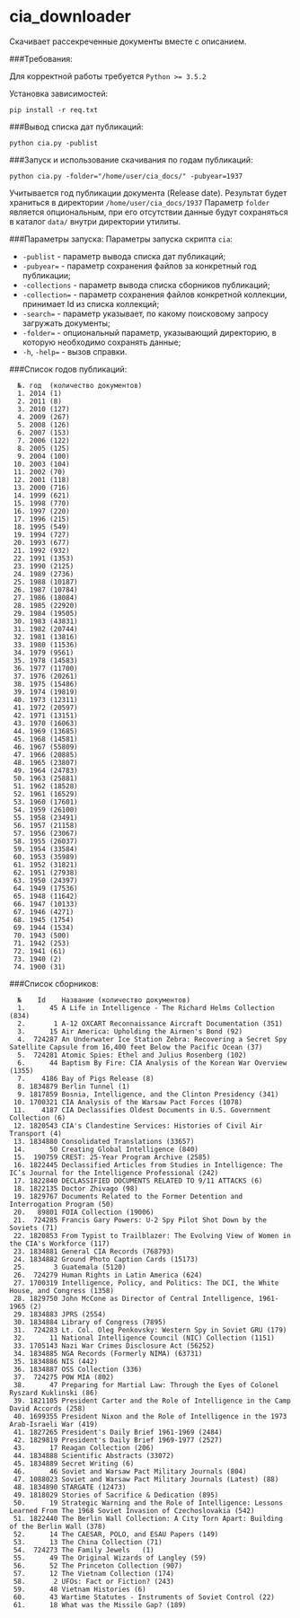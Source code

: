 # cia_downloader
Скачивает рассекреченные документы вместе с описанием.

###Требования:

Для корректной работы требуется ```Python >= 3.5.2```

Установка зависимостей:
```commandline
pip install -r req.txt
```

###Вывод списка дат публикаций:

```commandline
python cia.py -publist
```

###Запуск и использование скачивания по годам публикаций:

```commandline
python cia.py -folder="/home/user/cia_docs/" -pubyear=1937
```

Учитывается год публикации документа (Release date).
Результат будет храниться в директории ```/home/user/cia_docs/1937```
Параметр ```folder``` является опциональным, при его отсутствии данные будут сохраняться в каталог ```data/``` внутри директории утилиты.

###Параметры запуска:
Параметры запуска скрипта ```cia```:
* ```-publist``` - параметр вывода списка дат публикаций;
* ```-pubyear=``` - параметр сохранения файлов за конкретный год публикации;
* ```-collections``` - параметр вывода списка сборников публикаций;
* ```-collection=``` - параметр сохранения файлов конкретной коллекции, принимает Id из списка коллекций;
* ```-search=``` - параметр указывает, по какому поисковому запросу загружать документы;
* ```-folder=``` - опциональный параметр, указывающий директорию, в которую необходимо сохранять данные;
* ```-h```, ```-help=``` - вызов справки.

###Список годов публикаций:
```
  №. год  (количество документов)
  1. 2014 (1)
  2. 2011 (8)
  3. 2010 (127)
  4. 2009 (267)
  5. 2008 (126)
  6. 2007 (153)
  7. 2006 (122)
  8. 2005 (125)
  9. 2004 (100)
 10. 2003 (104)
 11. 2002 (70)
 12. 2001 (118)
 13. 2000 (716)
 14. 1999 (621)
 15. 1998 (770)
 16. 1997 (220)
 17. 1996 (215)
 18. 1995 (549)
 19. 1994 (727)
 20. 1993 (677)
 21. 1992 (932)
 22. 1991 (1353)
 23. 1990 (2125)
 24. 1989 (2736)
 25. 1988 (10187)
 26. 1987 (10784)
 27. 1986 (18084)
 28. 1985 (22920)
 29. 1984 (19505)
 30. 1983 (43831)
 31. 1982 (20744)
 32. 1981 (13816)
 33. 1980 (11536)
 34. 1979 (9561)
 35. 1978 (14583)
 36. 1977 (11700)
 37. 1976 (20261)
 38. 1975 (15486)
 39. 1974 (19819)
 40. 1973 (12311)
 41. 1972 (20597)
 42. 1971 (13151)
 43. 1970 (16063)
 44. 1969 (13685)
 45. 1968 (14581)
 46. 1967 (55809)
 47. 1966 (20885)
 48. 1965 (23807)
 49. 1964 (24783)
 50. 1963 (25881)
 51. 1962 (18528)
 52. 1961 (16529)
 53. 1960 (17601)
 54. 1959 (26100)
 55. 1958 (23491)
 56. 1957 (21158)
 57. 1956 (23067)
 58. 1955 (26037)
 59. 1954 (33584)
 60. 1953 (35989)
 61. 1952 (31821)
 62. 1951 (27938)
 63. 1950 (24397)
 64. 1949 (17536)
 65. 1948 (11642)
 66. 1947 (10133)
 67. 1946 (4271)
 68. 1945 (1754)
 69. 1944 (1534)
 70. 1943 (500)
 71. 1942 (253)
 72. 1941 (61)
 73. 1940 (2)
 74. 1900 (31)
```

###Список сборников:
```
  №    Id    Название (количество документов)
  1.      45 A Life in Intelligence - The Richard Helms Collection (834)
  2.       1 A-12 OXCART Reconnaissance Aircraft Documentation (351)
  3.      15 Air America: Upholding the Airmen's Bond (92)
  4.  724287 An Underwater Ice Station Zebra: Recovering a Secret Spy Satellite Capsule from 16,400 feet Below the Pacific Ocean (37)
  5.  724281 Atomic Spies: Ethel and Julius Rosenberg (102)
  6.      44 Baptism By Fire: CIA Analysis of the Korean War Overview   (1355)
  7.    4186 Bay of Pigs Release (8)
  8. 1834879 Berlin Tunnel (1)
  9. 1817859 Bosnia, Intelligence, and the Clinton Presidency (341)
 10. 1700321 CIA Analysis of the Warsaw Pact Forces (1078)
 11.    4187 CIA Declassifies Oldest Documents in U.S. Government Collection (6)
 12. 1820543 CIA's Clandestine Services: Histories of Civil Air Transport (4)
 13. 1834880 Consolidated Translations (33657)
 14.      50 Creating Global Intelligence (840)
 15.  190759 CREST: 25-Year Program Archive (2585)
 16. 1822445 Declassified Articles from Studies in Intelligence: The IC’s Journal for the Intelligence Professional (242)
 17. 1822840 DECLASSIFIED DOCUMENTS RELATED TO 9/11 ATTACKS (6)
 18. 1822135 Doctor Zhivago (98)
 19. 1829767 Documents Related to the Former Detention and Interrogation Program (50)
 20.   89801 FOIA Collection (19006)
 21.  724285 Francis Gary Powers: U-2 Spy Pilot Shot Down by the Soviets (71)
 22. 1820853 From Typist to Trailblazer: The Evolving View of Women in the CIA's Workforce (117)
 23. 1834881 General CIA Records (768793)
 24. 1834882 Ground Photo Caption Cards (15173)
 25.       3 Guatemala (5120)
 26.  724279 Human Rights in Latin America (624)
 27. 1700319 Intelligence, Policy, and Politics: The DCI, the White House, and Congress (1358)
 28. 1829750 John McCone as Director of Central Intelligence, 1961-1965 (2)
 29. 1834883 JPRS (2554)
 30. 1834884 Library of Congress (7895)
 31.  724283 Lt. Col. Oleg Penkovsky: Western Spy in Soviet GRU (179)
 32.      11 National Intelligence Council (NIC) Collection (1151)
 33. 1705143 Nazi War Crimes Disclosure Act (56252)
 34. 1834885 NGA Records (Formerly NIMA) (63731)
 35. 1834886 NIS (442)
 36. 1834887 OSS Collection (336)
 37.  724275 POW MIA (802)
 38.      47 Preparing for Martial Law: Through the Eyes of Colonel Ryszard Kuklinski (86)
 39. 1821105 President Carter and the Role of Intelligence in the Camp David Accords (258)
 40. 1699355 President Nixon and the Role of Intelligence in the 1973 Arab-Israeli War (419)
 41. 1827265 President's Daily Brief 1961-1969 (2484)
 42. 1829819 President's Daily Brief 1969-1977 (2527)
 43.      17 Reagan Collection (206)
 44. 1834888 Scientific Abstracts (33072)
 45. 1834889 Secret Writing (6)
 46.      46 Soviet and Warsaw Pact Military Journals (804)
 47. 1088023 Soviet and Warsaw Pact Military Journals (Latest) (88)
 48. 1834890 STARGATE (12473)
 49. 1818029 Stories of Sacrifice & Dedication (895)
 50.      19 Strategic Warning and the Role of Intelligence: Lessons Learned From The 1968 Soviet Invasion of Czechoslovakia (542)
 51. 1822440 The Berlin Wall Collection: A City Torn Apart: Building of the Berlin Wall (378)
 52.      14 The CAESAR, POLO, and ESAU Papers (149)
 53.      13 The China Collection (71)
 54.  724273 The Family Jewels   (1)
 55.      49 The Original Wizards of Langley (59)
 56.      52 The Princeton Collection (907)
 57.      12 The Vietnam Collection (174)
 58.       2 UFOs: Fact or Fiction? (243)
 59.      48 Vietnam Histories (6)
 60.      43 Wartime Statutes - Instruments of Soviet Control (22)
 61.      18 What was the Missile Gap? (189)
```